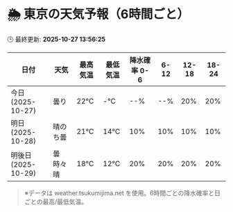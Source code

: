 # 🌦️ 東京の天気予報（6時間ごと）

🕒 最終更新: **2025-10-27 13:56:25**

| 日付 | 天気 | 最高気温 | 最低気温 | 降水確率 0-6 | 6-12 | 12-18 | 18-24 |
|------|------|----------|----------|------------|------|------|------|
| 今日 (2025-10-27) | 曇り | 22℃ | -℃ | --% | --% | 20% | 20% |
| 明日 (2025-10-28) | 晴のち曇 | 21℃ | 14℃ | 10% | 10% | 10% | 10% |
| 明後日 (2025-10-29) | 曇時々晴 | 18℃ | 12℃ | 20% | 20% | 20% | 20% |

> ※データは weather.tsukumijima.net を使用。6時間ごとの降水確率と日ごとの最高/最低気温。